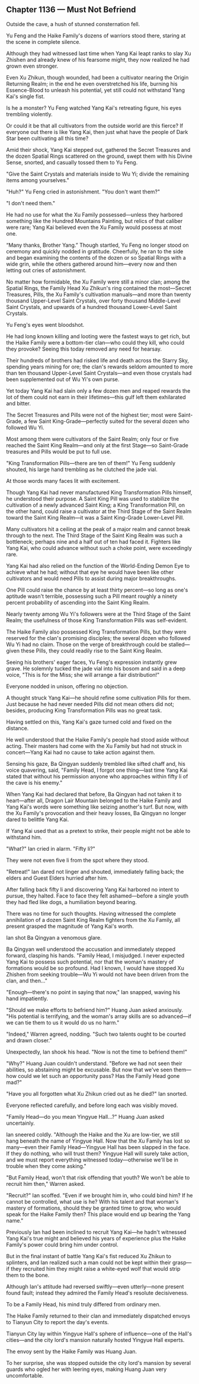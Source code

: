 ## Chapter 1136 — Must Not Befriend

Outside the cave, a hush of stunned consternation fell.

Yu Feng and the Haike Family's dozens of warriors stood there, staring at the scene in complete silence.

Although they had witnessed last time when Yang Kai leapt ranks to slay Xu Zhishen and already knew of his fearsome might, they now realized he had grown even stronger.

Even Xu Zhikun, though wounded, had been a cultivator nearing the Origin Returning Realm; in the end he even overstretched his life, burning his Essence-Blood to unleash his potential, yet still could not withstand Yang Kai's single fist.

Is he a monster? Yu Feng watched Yang Kai's retreating figure, his eyes trembling violently.

Or could it be that all cultivators from the outside world are this fierce? If everyone out there is like Yang Kai, then just what have the people of Dark Star been cultivating all this time?

Amid their shock, Yang Kai stepped out, gathered the Secret Treasures and the dozen Spatial Rings scattered on the ground, swept them with his Divine Sense, snorted, and casually tossed them to Yu Feng.

"Give the Saint Crystals and materials inside to Wu Yi; divide the remaining items among yourselves."

"Huh?" Yu Feng cried in astonishment. "You don't want them?"

"I don't need them."

He had no use for what the Xu Family possessed—unless they harbored something like the Hundred Mountains Painting, but relics of that caliber were rare; Yang Kai believed even the Xu Family would possess at most one.

“Many thanks, Brother Yang.” Though startled, Yu Feng no longer stood on ceremony and quickly nodded in gratitude. Cheerfully, he ran to the side and began examining the contents of the dozen or so Spatial Rings with a wide grin, while the others gathered around him—every now and then letting out cries of astonishment.

No matter how formidable, the Xu Family were still a minor clan; among the Spatial Rings, the Family Head Xu Zhikun's ring contained the most—Secret Treasures, Pills, the Xu Family's cultivation manuals—and more than twenty thousand Upper-Level Saint Crystals, over forty thousand Middle-Level Saint Crystals, and upwards of a hundred thousand Lower-Level Saint Crystals.

Yu Feng's eyes went bloodshot.

He had long known killing and looting were the fastest ways to get rich, but the Haike Family were a bottom-tier clan—who could they kill, who could they provoke? Seeing this today removed any need for hearsay.

Their hundreds of brothers had risked life and death across the Starry Sky, spending years mining for ore; the clan's rewards seldom amounted to more than ten thousand Upper-Level Saint Crystals—and even those crystals had been supplemented out of Wu Yi's own purse.

Yet today Yang Kai had slain only a few dozen men and reaped rewards the lot of them could not earn in their lifetimes—this gulf left them exhilarated and bitter.

The Secret Treasures and Pills were not of the highest tier; most were Saint-Grade, a few Saint King-Grade—perfectly suited for the several dozen who followed Wu Yi.

Most among them were cultivators of the Saint Realm; only four or five reached the Saint King Realm—and only at the first Stage—so Saint-Grade treasures and Pills would be put to full use.

"King Transformation Pills—there are ten of them!" Yu Feng suddenly shouted, his large hand trembling as he clutched the jade vial.

At those words many faces lit with excitement.

Though Yang Kai had never manufactured King Transformation Pills himself, he understood their purpose. A Saint King Pill was used to stabilize the cultivation of a newly advanced Saint King; a King Transformation Pill, on the other hand, could raise a cultivator at the Third Stage of the Saint Realm toward the Saint King Realm—it was a Saint King-Grade Lower-Level Pill.

Many cultivators hit a ceiling at the peak of a major realm and cannot break through to the next. The Third Stage of the Saint King Realm was such a bottleneck; perhaps nine and a half out of ten had faced it. Fighters like Yang Kai, who could advance without such a choke point, were exceedingly rare.

Yang Kai had also relied on the function of the World-Ending Demon Eye to achieve what he had; without that eye he would have been like other cultivators and would need Pills to assist during major breakthroughs.

One Pill could raise the chance by at least thirty percent—so long as one's aptitude wasn't terrible, possessing such a Pill meant roughly a ninety percent probability of ascending into the Saint King Realm.

Nearly twenty among Wu Yi's followers were at the Third Stage of the Saint Realm; the usefulness of those King Transformation Pills was self-evident.

The Haike Family also possessed King Transformation Pills, but they were reserved for the clan's promising disciples; the several dozen who followed Wu Yi had no claim. Those on the verge of breakthrough could be stalled—given these Pills, they could readily rise to the Saint King Realm.

Seeing his brothers' eager faces, Yu Feng's expression instantly grew grave. He solemnly tucked the jade vial into his bosom and said in a deep voice, "This is for the Miss; she will arrange a fair distribution!"

Everyone nodded in unison, offering no objection.

A thought struck Yang Kai—he should refine some cultivation Pills for them. Just because he had never needed Pills did not mean others did not; besides, producing King Transformation Pills was no great task.

Having settled on this, Yang Kai's gaze turned cold and fixed on the distance.

He well understood that the Haike Family's people had stood aside without acting. Their masters had come with the Xu Family but had not struck in concert—Yang Kai had no cause to take action against them.

Sensing his gaze, Ba Qingyan suddenly trembled like sifted chaff and, his voice quavering, said, "Family Head, I forgot one thing—last time Yang Kai stated that without his permission anyone who approaches within fifty li of the cave is his enemy."

When Yang Kai had declared that before, Ba Qingyan had not taken it to heart—after all, Dragon Lair Mountain belonged to the Haike Family and Yang Kai's words were something like seizing another's turf. But now, with the Xu Family's provocation and their heavy losses, Ba Qingyan no longer dared to belittle Yang Kai.

If Yang Kai used that as a pretext to strike, their people might not be able to withstand him.

"What?" Ian cried in alarm. "Fifty li?"

They were not even five li from the spot where they stood.

"Retreat!" Ian dared not linger and shouted, immediately falling back; the elders and Guest Elders hurried after him.

After falling back fifty li and discovering Yang Kai harbored no intent to pursue, they halted. Face to face they felt ashamed—before a single youth they had fled like dogs, a humiliation beyond bearing.

There was no time for such thoughts. Having witnessed the complete annihilation of a dozen Saint King Realm fighters from the Xu Family, all present grasped the magnitude of Yang Kai's worth.

Ian shot Ba Qingyan a venomous glare.

Ba Qingyan well understood the accusation and immediately stepped forward, clasping his hands. "Family Head, I misjudged. I never expected Yang Kai to possess such potential, nor that the woman's mastery of formations would be so profound. Had I known, I would have stopped Xu Zhishen from seeking trouble—Wu Yi would not have been driven from the clan, and then…"

"Enough—there's no point in saying that now," Ian snapped, waving his hand impatiently.

"Should we make efforts to befriend him?" Huang Juan asked anxiously. "His potential is terrifying, and the woman's array skills are so advanced—if we can tie them to us it would do us no harm."

"Indeed," Warren agreed, nodding. "Such two talents ought to be courted and drawn closer."

Unexpectedly, Ian shook his head. "Now is not the time to befriend them!"

"Why?" Huang Juan couldn't understand. "Before we had not seen their abilities, so abstaining might be excusable. But now that we've seen them—how could we let such an opportunity pass? Has the Family Head gone mad?"

"Have you all forgotten what Xu Zhikun cried out as he died?" Ian snorted.

Everyone reflected carefully, and before long each was visibly moved.

"Family Head—do you mean Yingyue Hall…?" Huang Juan asked uncertainly.

Ian sneered coldly. "Although the Haike and the Xu are low-tier, we still hang beneath the name of Yingyue Hall. Now that the Xu Family has lost so many—even their Family Head—Yingyue Hall has been slapped in the face. If they do nothing, who will trust them? Yingyue Hall will surely take action, and we must report everything witnessed today—otherwise we'll be in trouble when they come asking."

"But Family Head, won't that risk offending that youth? We won't be able to recruit him then," Warren asked.

"Recruit?" Ian scoffed. "Even if we brought him in, who could bind him? If he cannot be controlled, what use is he? With his talent and that woman's mastery of formations, should they be granted time to grow, who would speak for the Haike Family then? This place would end up bearing the Yang name."

Previously Ian had been inclined to recruit Yang Kai—he hadn't witnessed Yang Kai's true might and believed his years of experience plus the Haike Family's power could bring him under control.

But in the final instant of battle Yang Kai's fist reduced Xu Zhikun to splinters, and Ian realized such a man could not be kept within their grasp—if they recruited him they might raise a white-eyed wolf that would strip them to the bone.

Although Ian's attitude had reversed swiftly—even utterly—none present found fault; instead they admired the Family Head's resolute decisiveness.

To be a Family Head, his mind truly differed from ordinary men.

The Haike Family returned to their clan and immediately dispatched envoys to Tianyun City to report the day's events.

Tianyun City lay within Yingyue Hall's sphere of influence—one of the Hall's cities—and the city lord's mansion naturally hosted Yingyue Hall experts.

The envoy sent by the Haike Family was Huang Juan.

To her surprise, she was stopped outside the city lord's mansion by several guards who ogled her with leering eyes, making Huang Juan very uncomfortable.